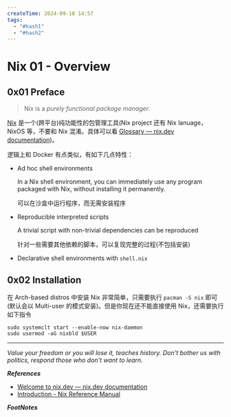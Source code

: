 ```yaml
---
createTime: 2024-09-10 14:57
tags:
  - "#hash1"
  - "#hash2"
---
```


# Nix 01 - Overview

## 0x01 Preface

> Nix is a _purely functional package manager_.

[Nix](https://github.com/NixOS/nix) 是一个(跨平台)纯功能性的包管理工具(Nix project 还有 Nix lanuage，NixOS 等，不要和 Nix 混淆。具体可以看 [Glossary — nix.dev  documentation](https://nix.dev/reference/glossary))。

逻辑上和 Docker 有点类似，有如下几点特性：

- Ad hoc shell environments

	In a Nix shell environment, you can immediately use any program packaged with Nix, without installing it permanently.

	可以在沙盒中运行程序，而无需安装程序

- Reproducible interpreted scripts

	A trivial script with non-trivial dependencies can be reproduced

	针对一些需要其他依赖的脚本，可以复现完整的过程(不包括安装)

- Declarative shell environments with `shell.nix`

	

## 0x02 Installation

在 Arch-based distros 中安装 Nix 非常简单，只需要执行 `pacman -S nix` 即可(默认会以 Multi-user 的模式安装)。但是你现在还不能直接使用 Nix，还需要执行如下指令

```
sudo systemclt start --enable-now nix-daemon
sudo usermod -aG nixbld $USER
```


---
*Value your freedom or you will lose it, teaches history. Don't bother us with politics, respond those who don't want to learn.*

***References***

- [Welcome to nix.dev — nix.dev  documentation](https://nix.dev/)
- [Introduction - Nix Reference Manual](https://hydra.nixos.org/build/271691842/download/1/manual/)

***FootNotes***


